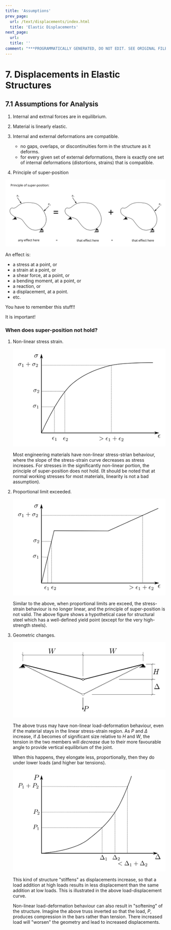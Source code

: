 ```yaml
---
title: 'Assumptions'
prev_page:
  url: /text/displacements/index.html
  title: 'Elastic Displacements'
next_page:
  url: 
  title: ''
comment: "***PROGRAMMATICALLY GENERATED, DO NOT EDIT. SEE ORIGINAL FILES IN /content***"
---
```

# 7. Displacements in Elastic Structures

## 7.1 Assumptions for Analysis

1. Internal and extrnal forces are in equilibrium.

1. Material is linearly elastic.

1. Internal and external deformations are compatible.

   * no gaps, overlaps, or discontinuities form in the structure
     as it deforms.
   * for every given set of external deformations, there is exactly
     one set of internal deformations (distortions, strains)
	 that is compatible.

1. Principle of super-position

![Figure](../../images/displacements/superposition-1.svg)

   An effect is:
   * a stress at a point, or
   * a strain at a point, or
   * a shear force, at a point, or
   * a bending moment, at a point, or
   * a reaction, or
   * a displacement, at a point.
   * etc.
   
<div class="admonition note">
You have to remember this stuff!!
<p/>
It is important!
</div>

### When does super-position not hold?

1. Non-linear stress strain.

   ![Figure](../../images/displacements/non-linear-stress-strain.svg)

   Most engineering materials have non-linear stress-strian behaviour, where
   the slope of the stress-strain curve decreases as stress increases. For
   stresses in the significantly non-linear portion, the principle of
   super-position does not hold. (It should be noted that at normal working
   stresses for most materials, linearity is not a bad assumption).

1. Proportional limit exceeded.

   ![Figure](../../images/displacements/proportional-limit-stress-strain.svg)

   Similar to the above, when proportional limits are exceed, the stress-strain
   behaviour is no longer linear, and the principle of super-position is not
   valid.  The above figure shows a hypothetical case for structural steel 
   which has a well-defined yield point (except for the very high-strength steels).

1. Geometric changes.

   ![Figure](../../images/displacements/non-linear-truss.svg)
   
   The above truss may have non-linear load-deformation behaviour, even
   if the material stays in the linear stress-strain region.  As $P$ and $\Delta$
   increase, if $\Delta$ becomes of significant size relative to $H$ and $W$,
   the tension in the two members will _decrease_ due to their more
   favourable angle to provide vertical equilibrium of the joint.
   
   When this happens, they elongate less, proportionally, then they
   do under lower loads (and higher bar tensions).


   ![Figure](../../images/displacements/non-linear-geometry.svg)
   
   This kind of structure "stiffens" as displacements increase, so that a load
   addition at high loads results in less displacement than the same addition at low loads.
   This is illustrated in the above load-displacement curve.
   
   Non-linear load-deformation behaviour can also result in "softening" of the
   structure.  Imagine the above truss inverted so that the load, $P$, produces
   compression in the bars rather than tension.  There increased load will "worsen" the
   geometry and lead to increased displacements.
   

